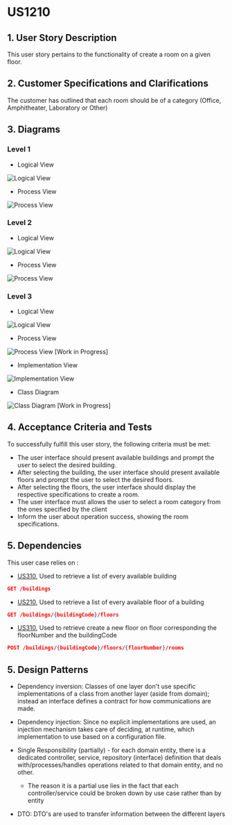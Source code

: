 # US1210

## 1. User Story Description

This user story pertains to the functionality of create a room on a given floor.

## 2. Customer Specifications and Clarifications

The customer has outlined that each room should be of a category (Office, Amphitheater, Laboratory or Other)

## 3. Diagrams

### Level 1

- Logical View

![Logical View](../general-purpose/level1/logical-view.svg)

- Process View

![Process View](./level1/process-view.svg)

### Level 2

- Logical View

![Logical View](../general-purpose/level2/logical-view.svg)

- Process View

![Process View](./level2/process-view.svg)

### Level 3

- Logical View

![Logical View](../general-purpose/level3/logical-view.svg)

- Process View

![Process View](./level3/process-view.svg) [Work in Progress]

- Implementation View

![Implementation View](../general-purpose/level3/implementation-view.svg)

- Class Diagram

![Class Diagram](./level3/class-diagram.svg) [Work in Progress]

## 4. Acceptance Criteria and Tests

To successfully fulfill this user story, the following criteria must be met:

- The user interface should present available buildings and prompt the user to select the desired building.
- After selecting the building, the user interface should present available floors and prompt the user to select the desired floors.
- After selecting the floors, the user interface should display the respective specifications to create a room.
- The user interface must allows the user to select a room category from the ones specified by the client
- Inform the user about operation success, showing the room specifications.

## 5. Dependencies

This user case relies on :

- [US310](../us310), Used to retrieve a list of every available building

```json
GET /buildings
```

- [US210](../us210), Used to retrieve a list of every available floor of a building

```json
GET /buildings/{buildingCode}/floors
```

- [US310](../us310), Used to retrieve create a new floor on floor corresponding the floorNumber and the buildingCode

```json
POST /buildings/{buildingCode}/floors/{floorNumber}/rooms
```

## 5. Design Patterns

- Dependency inversion: Classes of one layer don't use specific implementations of a class from another layer (aside from domain); instead an interface defines a contract for how communications are made.

- Dependency injection: Since no explicit implementations are used, an injection mechanism takes care of deciding, at runtime, which implementation to use based on a configuration file.

- Single Responsibility (partially) - for each domain entity, there is a dedicated controller, service, repository (interface) definition that deals with/processes/handles operations related to that domain entity, and no other.
  - The reason it is a partial use lies in the fact that each controller/service could be broken down by use case rather than by entity

- DTO: DTO's are used to transfer information between the different layers
